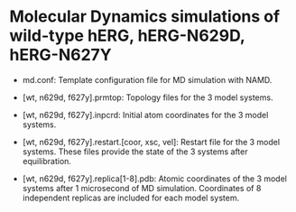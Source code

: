# Molecular Dynamics simulations of wild-type hERG, hERG-N629D, hERG-N627Y

* md.conf: Template configuration file for MD simulation with NAMD.

* [wt, n629d, f627y].prmtop: Topology files for the 3 model systems.

* [wt, n629d, f627y].inpcrd: Initial atom coordinates  for the 3 model systems.

* [wt, n629d, f627y].restart.[coor, xsc, vel]: Restart file for the 3 model systems. These files provide the state of the 3 systems after equilibration.

* [wt, n629d, f627y].replica[1-8].pdb: Atomic coordinates of the 3 model systems after 1 microsecond of MD simulation. Coordinates of 8 independent replicas are included for each model system.
